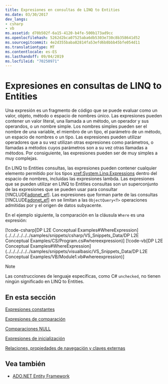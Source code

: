 ```yaml
---
title: Expresiones en consultas de LINQ to Entities
ms.date: 03/30/2017
dev_langs:
- csharp
- vb
ms.assetid: d70b502f-6a15-4120-b4fe-500b173ad9cc
ms.openlocfilehash: 5262d2bca07525aba6db5303e730c8b358641d52
ms.sourcegitcommit: 4e2d355baba82814fa53efd6b8bbb45bfe054d11
ms.translationtype: MT
ms.contentlocale: es-ES
ms.lasthandoff: 09/04/2019
ms.locfileid: "70250971"
---
```

# <a name="expressions-in-linq-to-entities-queries"></a>Expresiones en consultas de LINQ to Entities
Una expresión es un fragmento de código que se puede evaluar como un valor, objeto, método o espacio de nombres único. Las expresiones pueden contener un valor literal, una llamada a un método, un operador y sus operandos, o un nombre simple. Los nombres simples pueden ser el nombre de una variable, el miembro de un tipo, el parámetro de un método, un espacio de nombres o un tipo. Las expresiones pueden utilizar operadores que a su vez utilizan otras expresiones como parámetros, o llamadas a métodos cuyos parámetros son a su vez otras llamadas a métodos. Por consiguiente, las expresiones pueden ser de muy simples a muy complejas.  
  
 En LINQ to Entities consultas, las expresiones pueden contener cualquier elemento permitido por los tipos <xref:System.Linq.Expressions> dentro del espacio de nombres, incluidas las expresiones lambda. Las expresiones que se pueden utilizar en LINQ to Entities consultas son un superconjunto de las expresiones que se pueden usar para consultar [!INCLUDE[adonet_ef](../../../../../../includes/adonet-ef-md.md)].  Las expresiones que forman parte de las consultas [!INCLUDE[adonet_ef](../../../../../../includes/adonet-ef-md.md)] en se limitan a las `ObjectQuery<T>` operaciones admitidas por y el origen de datos subyacente.  
  
 En el ejemplo siguiente, la comparación en la cláusula `Where` es una expresión:  
  
 [!code-csharp[DP L2E Conceptual Examples#WhereExpression](../../../../../../samples/snippets/csharp/VS_Snippets_Data/DP L2E Conceptual Examples/CS/Program.cs#whereexpression)]
 [!code-vb[DP L2E Conceptual Examples#WhereExpression](../../../../../../samples/snippets/visualbasic/VS_Snippets_Data/DP L2E Conceptual Examples/VB/Module1.vb#whereexpression)]  
  
> [!NOTE]
> Las construcciones de lenguaje específicas, como C# `unchecked`, no tienen ningún significado en LINQ to Entities.  
  
## <a name="in-this-section"></a>En esta sección  
 [Expresiones constantes](constant-expressions.md)  
  
 [Expresiones de comparación](comparison-expressions.md)  
  
 [Comparaciones NULL](null-comparisons.md)  
  
 [Expresiones de inicialización](initialization-expressions.md)  
  
 [Relaciones, propiedades de navegación y claves externas](/ef/ef6/fundamentals/relationships)  
  
## <a name="see-also"></a>Vea también

- [ADO.NET Entity Framework](../index.md)
